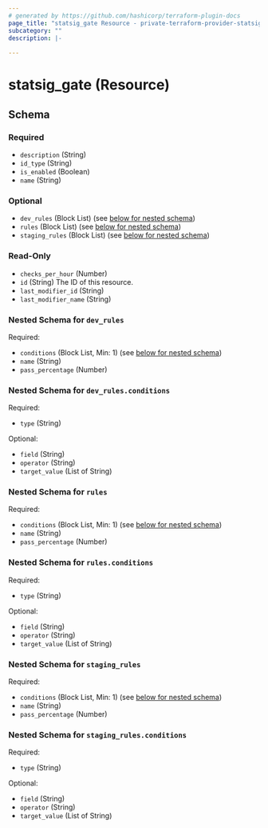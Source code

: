 ```yaml
---
# generated by https://github.com/hashicorp/terraform-plugin-docs
page_title: "statsig_gate Resource - private-terraform-provider-statsig"
subcategory: ""
description: |-
  
---
```


# statsig_gate (Resource)





<!-- schema generated by tfplugindocs -->
## Schema

### Required

- `description` (String)
- `id_type` (String)
- `is_enabled` (Boolean)
- `name` (String)

### Optional

- `dev_rules` (Block List) (see [below for nested schema](#nestedblock--dev_rules))
- `rules` (Block List) (see [below for nested schema](#nestedblock--rules))
- `staging_rules` (Block List) (see [below for nested schema](#nestedblock--staging_rules))

### Read-Only

- `checks_per_hour` (Number)
- `id` (String) The ID of this resource.
- `last_modifier_id` (String)
- `last_modifier_name` (String)

<a id="nestedblock--dev_rules"></a>
### Nested Schema for `dev_rules`

Required:

- `conditions` (Block List, Min: 1) (see [below for nested schema](#nestedblock--dev_rules--conditions))
- `name` (String)
- `pass_percentage` (Number)

<a id="nestedblock--dev_rules--conditions"></a>
### Nested Schema for `dev_rules.conditions`

Required:

- `type` (String)

Optional:

- `field` (String)
- `operator` (String)
- `target_value` (List of String)



<a id="nestedblock--rules"></a>
### Nested Schema for `rules`

Required:

- `conditions` (Block List, Min: 1) (see [below for nested schema](#nestedblock--rules--conditions))
- `name` (String)
- `pass_percentage` (Number)

<a id="nestedblock--rules--conditions"></a>
### Nested Schema for `rules.conditions`

Required:

- `type` (String)

Optional:

- `field` (String)
- `operator` (String)
- `target_value` (List of String)



<a id="nestedblock--staging_rules"></a>
### Nested Schema for `staging_rules`

Required:

- `conditions` (Block List, Min: 1) (see [below for nested schema](#nestedblock--staging_rules--conditions))
- `name` (String)
- `pass_percentage` (Number)

<a id="nestedblock--staging_rules--conditions"></a>
### Nested Schema for `staging_rules.conditions`

Required:

- `type` (String)

Optional:

- `field` (String)
- `operator` (String)
- `target_value` (List of String)


